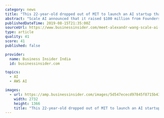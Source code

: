 ```yaml
---
category: news
title: "This 22-year-old dropped out of MIT to launch an AI startup that just got backed by the Twitch and Instagram founders, and Peter Thiel's VC firm"
abstract: "Scale AI announced that it raised $100 million from Founders Fund and others in series C funding that valued the company at $1 billion."
publishedDateTime: 2019-08-15T21:35:00Z
sourceUrl: https://www.businessinsider.com/meet-alexandr-wang-scale-ai-aws-machine-learning-2019-8
type: article
quality: 41
score: 41
published: false

provider:
  name: Business Insider India
  id: businessinsider.com

topics:
  - AI
  - AWS AI

images:
  - url: https://amp.businessinsider.com/images/5d547ececd97845f8715b435-2732-1366.jpg
    width: 2732
    height: 1366
    title: "This 22-year-old dropped out of MIT to launch an AI startup that just got backed by the Twitch and Instagram founders, and Peter Thiel's VC firm"
---
```

